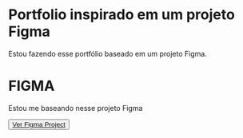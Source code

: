 # Portfolio inspirado em um projeto Figma
Estou fazendo esse portfólio baseado em um projeto Figma.

# FIGMA

Estou me baseando nesse projeto Figma

<div> 
  <button> <a href="https://www.figma.com/file/yvgvzhg6RmIMcC7E8RdMgB/Portfolio-(Community)?type=design&node-id=36-1&t=snoZ1RrkG1CcK90P-0"> Ver Figma Project </a> </button>
</div>
